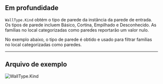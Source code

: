 ## Em profundidade
`WallType.Kind` obtém o tipo de parede da instância da parede de entrada. Os tipos de parede incluem Básico, Cortina, Empilhado e Desconhecido. As famílias no local categorizadas como paredes reportarão um valor nulo.

No exemplo abaixo, o tipo de parede é obtido e usado para filtrar famílias no local categorizadas como paredes.
___
## Arquivo de exemplo

![WallType.Kind](./Revit.Elements.WallType.Kind_img.jpg)
